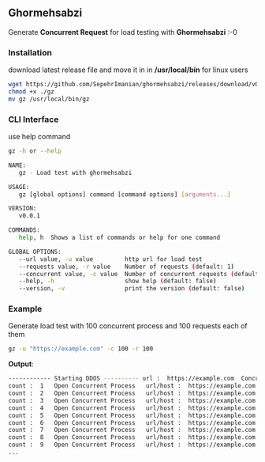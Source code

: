 ## Ghormehsabzi
Generate **Concurrent Request** for load testing with **Ghormehsabzi** :-0

### Installation

download latest release file and move it in in **/usr/local/bin** for linux users

```bash
wget https://github.com/SepehrImanian/ghormehsabzi/releases/download/v0.0.1/gz
chmod +x ./gz
mv gz /usr/local/bin/gz
```

### CLI Interface

use help command
```bash
gz -h or --help
```
```bash
NAME:
   gz - Load test with ghormehsabzi

USAGE:
   gz [global options] command [command options] [arguments...]

VERSION:
   v0.0.1

COMMANDS:
   help, h  Shows a list of commands or help for one command

GLOBAL OPTIONS:
   --url value, -u value         http url for load test
   --requests value, -r value    Number of requests (default: 1)
   --concurrent value, -c value  Number of concurrent requests (default: 1)
   --help, -h                    show help (default: false)
   --version, -v                 print the version (default: false)
```

### Example
Generate load test with 100 concurrent process and 100 requests each of them
```bash
gz -u "https://example.com" -c 100 -r 100
```
**Output**:
```bash
------------ Starting DDOS ---------- url :  https://example.com  Concurrents :  100   Requests :  100
count :  1   Open Concurrent Process   url/host :  https://example.com
count :  2   Open Concurrent Process   url/host :  https://example.com
count :  3   Open Concurrent Process   url/host :  https://example.com
count :  4   Open Concurrent Process   url/host :  https://example.com
count :  5   Open Concurrent Process   url/host :  https://example.com
count :  6   Open Concurrent Process   url/host :  https://example.com
count :  7   Open Concurrent Process   url/host :  https://example.com
count :  8   Open Concurrent Process   url/host :  https://example.com
count :  9   Open Concurrent Process   url/host :  https://example.com
...
```
